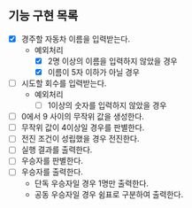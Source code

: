 ## 기능 구현 목록

- [x] 경주할 자동차 이름을 입력받는다.
    - 예외처리
        - [x] 2명 이상의 이름을 입력하지 않았을 경우
        - [x] 이름이 5자 이하가 아닐 경우
- [ ] 시도할 회수를 입력받는다.
    - 예외처리
        - [ ] 1이상의 숫자를 입력하지 않았을 경우
- [ ] 0에서 9 사이의 무작위 값을 생성한다.
- [ ] 무작위 값이 4이상일 경우를 판별한다.
- [ ] 전진 조건이 성립했을 경우 전진한다.
- [ ] 실행 결과를 출력한다.
- [ ] 우승자를 판별한다.
- [ ] 우승자를 출력한다.
    - 단독 우승자일 경우 1명만 출력한다.
    - 공동 우승자일 경우 쉼표로 구분하여 출력한다.